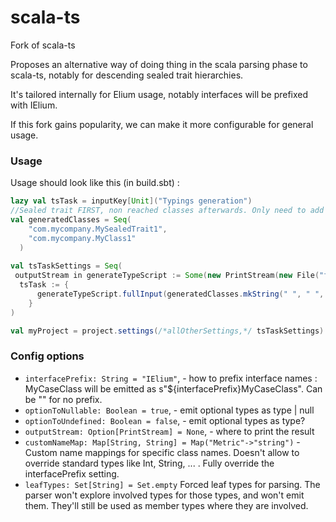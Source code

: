 # scala-ts

Fork of scala-ts

Proposes an alternative way of doing thing in the scala parsing phase to scala-ts, notably for descending sealed trait hierarchies.

It's tailored internally for Elium usage, notably interfaces will be prefixed with IElium.

If this fork gains popularity, we can make it more configurable for general usage.

### Usage

Usage should look like this (in build.sbt) :

```scala
lazy val tsTask = inputKey[Unit]("Typings generation")
//Sealed trait FIRST, non reached classes afterwards. Only need to add root traits and classes.
val generatedClasses = Seq(
    "com.mycompany.MySealedTrait1",
    "com.mycompany.MyClass1"
  )
  
val tsTaskSettings = Seq(
 outputStream in generateTypeScript := Some(new PrintStream(new File("folderForOutput", "fileToOutput.ts"))),
  tsTask := {
      generateTypeScript.fullInput(generatedClasses.mkString(" ", " ", "")).evaluated
    }
)

val myProject = project.settings(/*allOtherSettings,*/ tsTaskSettings)
```
  


### Config options

- `interfacePrefix: String = "IElium"`, - how to prefix interface names : MyCaseClass will be emitted as s"${interfacePrefix}MyCaseClass". Can be "" for no prefix.
- `optionToNullable: Boolean = true`, - emit optional types as type | null
- `optionToUndefined: Boolean = false`, - emit optional types as type?
- `outputStream: Option[PrintStream] = None`, - where to print the result
- `customNameMap: Map[String, String] = Map("Metric"->"string")`  - Custom name mappings for specific class names. Doesn't allow to override standard types like Int, String, ... . Fully override the interfacePrefix setting.
- `leafTypes: Set[String] = Set.empty` Forced leaf types for parsing. The parser won't explore involved types for those types, and won't emit them. They'll still be used as member types where they are involved.
